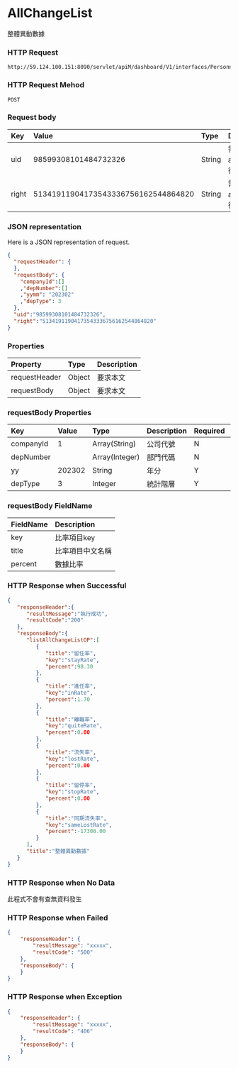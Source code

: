 # AllChangeList
整體異動數據

### HTTP Request
```
http://59.124.100.151:8090/servlet/apiM/dashboard/V1/interfaces/PersonnelChange/AllChangeList
```

### HTTP Request Mehod
```
POST
```

### Request body
| Key | Value | Type | Description |
|:----------|:-------------|:-----|:------------|
| uid | 98599308101484732326 | String | 需透過apiLogin取得
| right | 51341911904173543336756162544864820 | String | 需透過apiLogin取得 |

### JSON representation

Here is a JSON representation of request.
```json
{
  "requestHeader": {
  },
  "requestBody": {
    "companyId":[]
    ,"depNumber":[]
    ,"yymm": "202302"
    ,"depType": 3
  },
  "uid":"98599308101484732326",
  "right":"51341911904173543336756162544864820"
}
```

### Properties
| Property | Type | Description |
|:---------|:-----|:------------|
| requestHeader | Object | 要求本文 |
| requestBody | Object | 要求本文 |

### requestBody Properties
| Key | Value | Type | Description | Required | Format |
|:----------|:-------------|:-----|:------------|:------------|:------------|
| companyId | 1 | Array(String) | 公司代號 | N | n/a |
| depNumber |  | Array(Integer) | 部門代碼 | N | n/a |
| yy | 202302 | String | 年分 | Y | YYYY |
| depType | 3 | Integer | 統計階層 | Y | n/a |

### requestBody FieldName
| FieldName | Description |
|:----------|:-------------|
| key | 比率項目key |
| title | 比率項目中文名稱 |
| percent | 數據比率 |


### HTTP Response when Successful
```json
{
   "responseHeader":{
      "resultMessage":"執行成功",
      "resultCode":"200"
   },
   "responseBody":{
      "listAllChangeListOP":[
         {
            "title":"留任率",
            "key":"stayRate",
            "percent":98.30
         },
         {
            "title":"進任率",
            "key":"inRate",
            "percent":1.70
         },
         {
            "title":"離職率",
            "key":"quiteRate",
            "percent":0.00
         },
         {
            "title":"流失率",
            "key":"lostRate",
            "percent":0.00
         },
         {
            "title":"留停率",
            "key":"stopRate",
            "percent":0.00
         },
         {
            "title":"同期流失率",
            "key":"sameLostRate",
            "percent":-17300.00
         }
      ],
      "title":"整體異動數據"
   }
}
```

### HTTP Response when No Data
此程式不會有查無資料發生

### HTTP Response when Failed
```json
{
    "responseHeader": {
        "resultMessage": "xxxxx",
        "resultCode": "500"
    },
    "responseBody": {
    }
}
```

### HTTP Response when Exception
```json
{
    "responseHeader": {
        "resultMessage": "xxxxx",
        "resultCode": "406"
    },
    "responseBody": {
    }
}
```
